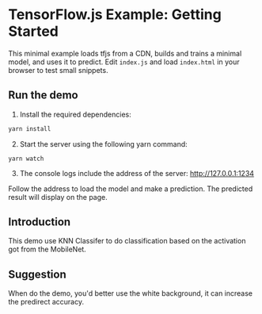 # TensorFlow.js Example: Getting Started

This minimal example loads tfjs from a CDN, builds and trains a minimal model,
and uses it to predict.  Edit `index.js` and load `index.html` in your
browser to test small snippets.

## Run the demo

1. Install the required dependencies:

  ```sh
  yarn install
  ```

2. Start the server using the following yarn command:

  ```
  yarn watch
  ```

3. The console logs include the address of the server: http://127.0.0.1:1234

  Follow the address to load the model and make a prediction.
  The predicted result will display on the page.

## Introduction
This demo use KNN Classifer to do classification based on the activation got from the MobileNet.
## Suggestion
When do the demo, you'd better use the white background, it can increase the predirect accuracy.